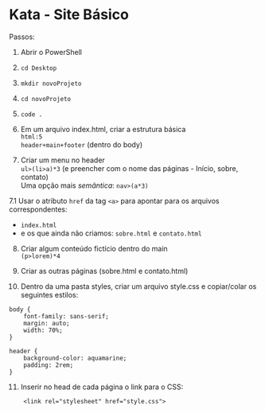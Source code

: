 # Kata - Site Básico

Passos:  

1. Abrir o PowerShell
2. ```cd Desktop```
3. ```mkdir novoProjeto```
4. ```cd novoProjeto```
5. ```code .```

6. Em um arquivo index.html, criar a estrutura básica   
```html:5```   
```header+main+footer``` (dentro do body)  
  
  
7. Criar um menu no header  
```ul>(li>a)*3``` (e preencher com o nome das páginas - Início, sobre, contato)  
Uma opção mais *semãntica*: ```nav>(a*3)```
  
  
7.1 Usar o atributo ```href``` da tag ```<a>``` para apontar para os arquivos correspondentes:  
- ```index.html```  
- e os que ainda não criamos: ```sobre.html``` e ```contato.html```  

8. Criar algum conteúdo fictício dentro do main  
```(p>lorem)*4```  

9. Criar as outras páginas (sobre.html e contato.html)  

10. Dentro da uma pasta styles, criar um arquivo style.css e copiar/colar os seguintes estilos:   
```
body {
    font-family: sans-serif;
    margin: auto;
    width: 70%;
}

header {
    background-color: aquamarine;
    padding: 2rem;
}
```

11. Inserir no head de cada página o link para o CSS:   
```
    <link rel="stylesheet" href="style.css">
```


